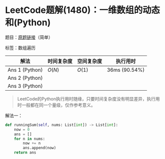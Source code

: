 # LeetCode题解(1480)：一维数组的动态和(Python)

题目：[原题链接](https://leetcode-cn.com/problems/running-sum-of-1d-array/)（简单）

标签：数组遍历

| 解法           | 时间复杂度 | 空间复杂度 | 执行用时      |
| -------------- | ---------- | ---------- | ------------- |
| Ans 1 (Python) | $O(N)$     | $O(1)$     | 36ms (90.54%) |
| Ans 2 (Python) |            |            |               |
| Ans 3 (Python) |            |            |               |

>  LeetCode的Python执行用时随缘，只要时间复杂度没有明显差异，执行用时一般都在同一个量级，仅作参考意义。

解法一：

```python
def runningSum(self, nums: List[int]) -> List[int]:
    now = 0
    ans = []
    for n in nums:
        now += n
        ans.append(now)
    return ans
```